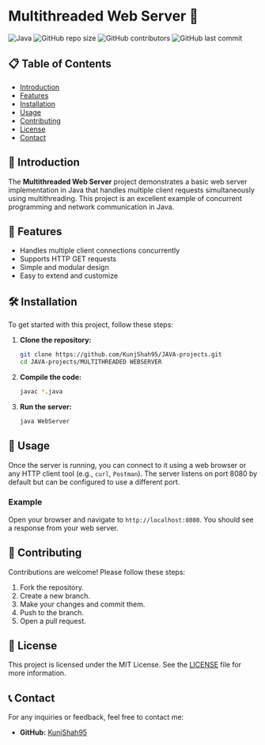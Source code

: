 # Multithreaded Web Server 🚀

![Java](https://img.shields.io/badge/Java-ED8B00?style=for-the-badge&logo=java&logoColor=white)
![GitHub repo size](https://img.shields.io/github/repo-size/KunjShah95/JAVA-projects?style=for-the-badge)
![GitHub contributors](https://img.shields.io/github/contributors/KunjShah95/JAVA-projects?style=for-the-badge)
![GitHub last commit](https://img.shields.io/github/last-commit/KunjShah95/JAVA-projects?style=for-the-badge)

## 📋 Table of Contents

- [Introduction](#introduction)
- [Features](#features)
- [Installation](#installation)
- [Usage](#usage)
- [Contributing](#contributing)
- [License](#license)
- [Contact](#contact)

## 🌟 Introduction

The **Multithreaded Web Server** project demonstrates a basic web server implementation in Java that handles multiple client requests simultaneously using multithreading. This project is an excellent example of concurrent programming and network communication in Java.

## 🚀 Features

- Handles multiple client connections concurrently
- Supports HTTP GET requests
- Simple and modular design
- Easy to extend and customize

## 🛠️ Installation

To get started with this project, follow these steps:

1. **Clone the repository:**
    ```sh
    git clone https://github.com/KunjShah95/JAVA-projects.git
    cd JAVA-projects/MULTITHREADED WEBSERVER
    ```

2. **Compile the code:**
    ```sh
    javac *.java
    ```

3. **Run the server:**
    ```sh
    java WebServer
    ```

## 📖 Usage

Once the server is running, you can connect to it using a web browser or any HTTP client tool (e.g., `curl`, `Postman`). The server listens on port 8080 by default but can be configured to use a different port.

### Example

Open your browser and navigate to `http://localhost:8080`. You should see a response from your web server.

## 🤝 Contributing

Contributions are welcome! Please follow these steps:

1. Fork the repository.
2. Create a new branch.
3. Make your changes and commit them.
4. Push to the branch.
5. Open a pull request.

## 📜 License

This project is licensed under the MIT License. See the [LICENSE](LICENSE) file for more information.

## 📞 Contact

For any inquiries or feedback, feel free to contact me:

- **GitHub:** [KunjShah95](https://github.com/KunjShah95)
  

